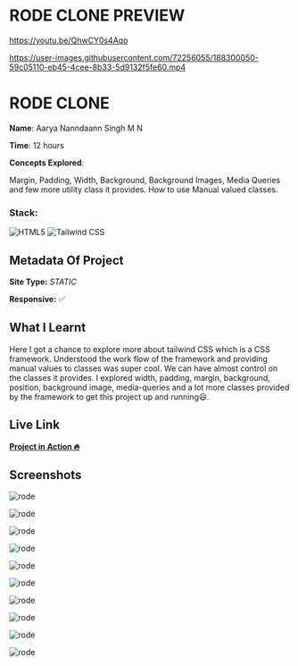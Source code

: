 # RODE CLONE PREVIEW

https://youtu.be/QhwCY0s4Aqo

https://user-images.githubusercontent.com/72256055/188300050-59c05110-eb45-4cee-8b33-5d9132f5fe60.mp4

# RODE CLONE

**Name**: Aarya Nanndaann Singh M N

**Time**:  12 hours

**Concepts Explored**:

 Margin, Padding, Width, Background, Background Images, Media Queries and few more utility class it provides. How to use Manual valued classes. 

### **Stack**:

![HTML5](https://img.shields.io/badge/-HTML5-orange)
![Tailwind CSS](https://img.shields.io/badge/-Tailwind_CSS-blue)



## Metadata Of Project
**Site Type:** *STATIC*

**Responsive:** ✅

## What I Learnt

Here I got a chance to explore more about tailwind CSS which is a CSS framework. Understood the work flow of the framework and providing manual values to classes was super cool. We can have almost control on the classes it provides. I explored width, padding, margin, background, position, background image, media-queries and a lot more classes provided by the framework to get this project up and running😃.

## Live Link
**[Project in Action 🔥](https://rode-aarya.netlify.app/)**


## Screenshots

![rode](./screenshots/rode.png)

![rode](./screenshots/rode3.png)

![rode](./screenshots/rode2.png)

![rode](./screenshots/rode4.png)

![rode](./screenshots/rode5.png)

![rode](./screenshots/rodem.png)

![rode](./screenshots/rodem1.png)

![rode](./screenshots/rodem2.png)

![rode](./screenshots/rodef.png)

![rode](./screenshots/rodef2.png)